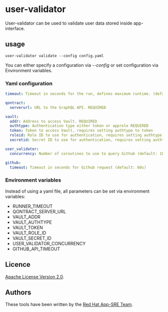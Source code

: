 # user-validator

User-validator can be used to validate user data stored inside app-interface. 

## usage

`user-validator validate --config config.yaml` 

You can either specify a configuration via _--config_ or set configuration via Environment variables.

### Yaml configuration

```YAML
timeout: Timeout in seconds for the run, defines maximum runtime. (default: 0)

qontract: 
  serverurl: URL to the GraphQL API. REQUIRED

vault:
  addr: Address to access Vault. REQUIRED
  authtype: Authentication type either token or approle REQUIRED
  token: Token to access Vault, requires setting authtype to token
  roleid: Role ID to use for authentication, requires setting authtype to approle 
  secretid: Secret ID to use for authentication, requires setting authtype to approle 

user_validator:
  concurrency: Number of coroutines to use to query Github (default: 10)

github:
  timeout: Timeout in seconds for Github request (default: 60s)
```

### Environment variables

Instead of using a yaml file, all parameters can be set via environment variables:
 * RUNNER_TIMEOUT
 * QONTRACT_SERVER_URL
 * VAULT_ADDR
 * VAULT_AUTHTYPE
 * VAULT_TOKEN
 * VAULT_ROLE_ID
 * VAULT_SECRET_ID
 * USER_VALIDATOR_CONCURRENCY
 * GITHUB_API_TIMEOUT

## Licence
[Apache License Version 2.0](LICENSE).

## Authors

These tools have been written by the [Red Hat App-SRE Team](mailto:sd-app-sre@redhat.com).
